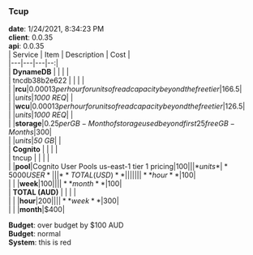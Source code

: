 ### Tcup  
**date**: 1/24/2021, 8:34:23 PM  
**client**: 0.0.35  
**api**: 0.0.35  
| Service | Item | Description | Cost |  
|---|---|---|--:|  
| **DynameDB** | | | |  
| tncdb38b2e622 | | | |  
| |**rcu**|$0.00013 per hour for units of read capacity beyond the free tier|$166.5|  
| |*units*|*1000 REQ*| |  
| |**wcu**|$0.00013 per hour for units of read capacity beyond the free tier|$126.5|  
| |*units*|*1000 REQ*| |  
| |**storage**|$0.25 per GB-Month of storage used beyond first 25 free GB-Months|$300|  
| |*units*|*50 GB*| |  
| **Cognito** | | | |  
| tncup | | | |  
| |**pool**|Cognito User Pools us-east-1 tier 1 pricing|$100|  
| |*units*|*5000 USER*| |  
| **TOTAL (USD)** | | | |  
| | |**hour**|$100|  
| | |**week**|$100|  
| | |**month**|$100|  
| **TOTAL (AUD)** | | | |  
| | |**hour**|$200|  
| | |**week**|$300|  
| | |**month**|$400|  
  
  
**Budget**: over budget by $100 AUD  
**Budget**: normal  
**System**: this is red  
